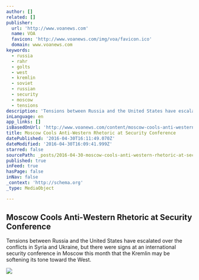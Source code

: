 ```yaml
---
author: []
related: []
publisher:
  url: 'http://www.voanews.com'
  name: VOA
  favicon: 'http://www.voanews.com/img/voa/favicon.ico'
  domain: www.voanews.com
keywords:
  - russia
  - rahr
  - golts
  - west
  - kremlin
  - soviet
  - russian
  - security
  - moscow
  - tensions
description: 'Tensions between Russia and the United States have escalated over the conflicts in Syria and Ukraine, but there were signs at an international security conference in Moscow this month that the Kremlin may be softening its tone toward the West.'
inLanguage: en
app_links: []
isBasedOnUrl: 'http://www.voanews.com/content/moscow-cools-anti-western-rhetoric-security-conference/3309546.html'
title: Moscow Cools Anti-Western Rhetoric at Security Conference
datePublished: '2016-04-30T16:11:49.070Z'
dateModified: '2016-04-30T16:09:41.999Z'
starred: false
sourcePath: _posts/2016-04-30-moscow-cools-anti-western-rhetoric-at-security-conference.md
published: true
inFeed: true
hasPage: false
inNav: false
_context: 'http://schema.org'
_type: MediaObject

---
```

<article style=""><h1>Moscow Cools Anti-Western Rhetoric at Security Conference</h1><p>Tensions between Russia and the United States have escalated over the conflicts in Syria and Ukraine, but there were signs at an international security conference in Moscow this month that the Kremlin may be softening its tone toward the West.</p><img src="http://gdb.voanews.com/E5252718-9D59-41FF-83BE-87212CF89E15_mw1024_mh1024_s.jpg" /></article>